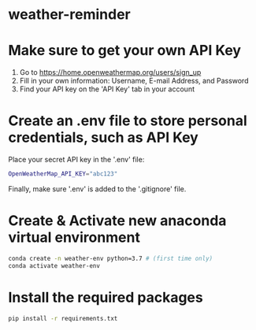 # weather-reminder 

# Make sure to get your own API Key

1. Go to https://home.openweathermap.org/users/sign_up
2. Fill in your own information: Username, E-mail Address, and Password
3. Find your API key on the 'API Key' tab in your account


# Create an .env file to store personal credentials, such as API Key

Place your secret API key in the '.env' file:
```sh
OpenWeatherMap_API_KEY="abc123"
```

Finally, make sure '.env' is added to the '.gitignore' file.


# Create & Activate new anaconda virtual environment
```sh
conda create -n weather-env python=3.7 # (first time only)
conda activate weather-env
```


# Install the required packages
```sh
pip install -r requirements.txt
```

# 